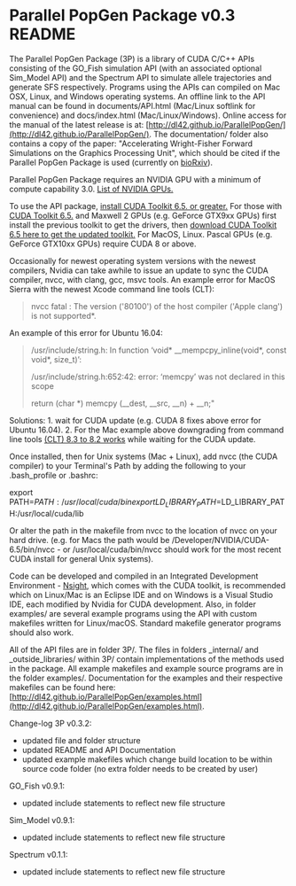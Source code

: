 # Parallel PopGen Package v0.3 README

The Parallel PopGen Package (3P) is a library of CUDA C/C++ APIs consisting of the GO_Fish simulation API (with an associated optional Sim_Model API) and the Spectrum API to simulate allele trajectories and generate SFS respectively. Programs using the APIs can compiled on Mac OSX, Linux, and Windows operating systems. An offline link to the API manual can be found in documents/API.html (Mac/Linux softlink for convenience) and docs/index.html (Mac/Linux/Windows). Online access for the manual of the latest release is at: [http://dl42.github.io/ParallelPopGen/](http://dl42.github.io/ParallelPopGen/). The documentation/ folder also contains a copy of the paper: "Accelerating Wright-Fisher Forward Simulations on the Graphics Processing Unit", which should be cited if the Parallel PopGen Package is used (currently on [bioRxiv](http://biorxiv.org/content/early/2017/04/11/042622)).

Parallel PopGen Package requires an NVIDIA GPU with a minimum of compute capability 3.0. [List of NVIDIA GPUs.](https://developer.nvidia.com/cuda-gpus)  

To use the API package, [install CUDA Toolkit 6.5. or greater.](https://developer.nvidia.com/cuda-toolkit) For those with [CUDA Toolkit 6.5.](https://developer.nvidia.com/cuda-toolkit-65) and Maxwell 2 GPUs (e.g. GeForce GTX9xx GPUs) first install the previous toolkit to get the drivers, then [download CUDA Toolkit 6.5 here to get the updated toolkit.](https://developer.nvidia.com/cuda-downloads-geforce-gtx9xx) For MacOS, Linux. Pascal GPUs (e.g. GeForce GTX10xx GPUs) require CUDA 8 or above. 

Occasionally for newest operating system versions with the newest compilers, Nvidia can take awhile to issue an update to sync the CUDA compiler, nvcc, with clang, gcc, msvc tools. An example error for MacOS Sierra with the newest Xcode command line tools (CLT): 

>	nvcc fatal   : The version ('80100') of the host compiler ('Apple clang') is not supported*. 

An example of this error for Ubuntu 16.04:

>	/usr/include/string.h: In function ‘void* __mempcpy_inline(void*, const void*, size_t)’:
>
>	/usr/include/string.h:652:42: error: ‘memcpy’ was not declared in this scope
>
>   return (char *) memcpy (__dest, __src, __n) + __n;"

Solutions: 1. wait for CUDA update (e.g. CUDA 8 fixes above error for Ubuntu 16.04). 2. For the Mac example above downgrading from command line tools [(CLT) 8.3 to 8.2 works](https://github.com/arrayfire/arrayfire/issues/1384) while waiting for the CUDA update.

Once installed, then for Unix systems (Mac + Linux), add nvcc (the CUDA compiler) to your Terminal's Path by adding the following to your .bash_profile or .bashrc:

export PATH=$PATH:/usr/local/cuda/bin  
export LD_LIBRARY_PATH=$LD_LIBRARY_PATH:/usr/local/cuda/lib

Or alter the path in the makefile from nvcc to the location of nvcc on your hard drive. (e.g. for Macs the path would be /Developer/NVIDIA/CUDA-6.5/bin/nvcc - or /usr/local/cuda/bin/nvcc should work for the most recent CUDA install for general Unix systems).

Code can be developed and compiled in an Integrated Development Environment - [Nsight](http://www.nvidia.com/object/nsight.html), which comes with the CUDA toolkit, is recommended which on Linux/Mac is an Eclipse IDE and on Windows is a Visual Studio IDE, each modified by Nvidia for CUDA development. Also, in folder examples/ are several example programs using the API with custom makefiles written for Linux/macOS. Standard makefile generator programs should also work.

All of the API files are in folder 3P/. The files in folders _internal/ and _outside_libraries/ within 3P/ contain implementations of the methods used in the package. All example makefiles and example source programs are in the folder examples/. Documentation for the examples and their respective makefiles can be found here: [http://dl42.github.io/ParallelPopGen/examples.html](http://dl42.github.io/ParallelPopGen/examples.html).   

Change-log 3P v0.3.2:

- updated file and folder structure
- updated README and API Documentation
- updated example makefiles which change build location to be within source code folder (no extra folder needs to be created by user)

GO_Fish v0.9.1:

- updated include statements to reflect new file structure

Sim_Model v0.9.1:

- updated include statements to reflect new file structure

Spectrum v0.1.1:

- updated include statements to reflect new file structure
